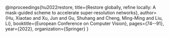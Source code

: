 @inproceedings{hu2022restore,
  title={Restore globally, refine locally: A mask-guided scheme to accelerate super-resolution networks},
  author={Hu, Xiaotao and Xu, Jun and Gu, Shuhang and Cheng, Ming-Ming and Liu, Li},
  booktitle={European Conference on Computer Vision},
  pages={74--91},
  year={2022},
  organization={Springer}
}